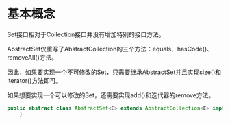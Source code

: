 

# 基本概念
Set接口相对于Collection接口并没有增加特别的接口方法。

AbstractSet仅重写了AbstractCollection的三个方法：equals、hasCode()、removeAll()方法。

因此，如果要实现一个不可修改的Set，只需要继承AbstractSet并且实现size()和iterator()方法即可。

如果想要实现一个可以修改的Set，还需要实现add()和迭代器的remove方法。

```java
public abstract class AbstractSet<E> extends AbstractCollection<E> implements Set<E> {
    }
```